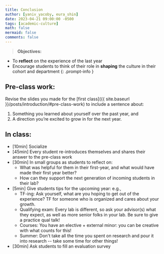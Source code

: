 ```yaml
---
title: Conclusion
author: [yaniv_yacoby, eura_shin]
date: 2023-04-21 09:00:00 -0500
tags: [academic-culture]
math: false
mermaid: false
comments: false
---
```



> **Objectives:** 
* To **reflect** on the experience of the last year
* Encourage students to think of their role in **shaping** the culture in their cohort and department
{: .prompt-info }


## Pre-class work:

Revise the slides you made for the [first class]({{ site.baseurl }}/posts/introduction/#pre-class-work) to include a sentence about:
1. Something you learned about yourself over the past year, and
2. A direction you’re excited to grow in for the next year.


## In class:

* [10min] Socialize
* [45min] Every student re-introduces themselves and shares their answer to the pre-class work
* [30min] In small groups as students to reflect on:
  * What was helpful for them in their first-year, and what would have made their first year better?
  * How can they support the next generation of incoming students in their lab?
* [5min] Give students tips for the upcoming year: e.g.,
  * TF-ing: Ask yourself, what are you hoping to get out of the experience? TF for someone who is organized and cares about your growth.
  * Qualifying exam: Every lab is different, so ask your advisor(s) what they expect, as well as more senior folks in your lab. Be sure to give a practice qual talk!
  * Courses: You have an elective + external minor: you can be creative with what counts for this! 
  * Summer: Don't take all the time you spent on research and pour it into research -- take some time for other things!
* [30min] Ask students to fill an evaluation survey


